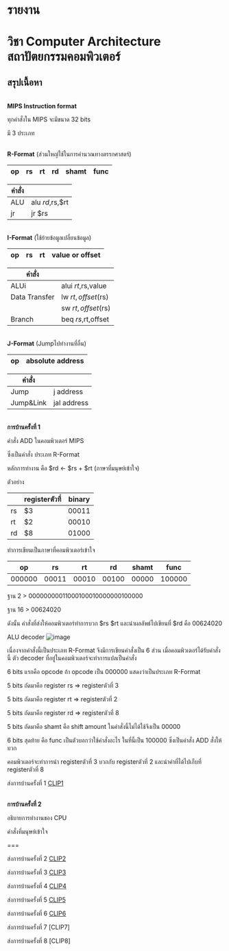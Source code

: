 # รายงาน
# วิชา Computer Architecture สถาปัตยกรรมคอมพิวเตอร์
## สรุปเนื้อหา
<br>**MIPS Instruction format**

ทุกคำสั่งใน MIPS จะมีขนาด 32 bits

มี 3 ประเภท

<br>**R-Format** (ส่วนใหญ่ใช้ในการคำนวณทางตรรกศาสตร์)

|op  | rs  |  rt | rd  | shamt  | func  |
----- | ----- | ----- | ----- | ----- | ----- |

|คำสั่ง |    |
----- | ----- |
|ALU  |   alu    $rd,$rs,$rt|
|jr   |   jr     $rs|

<br>**I-Format** (ใช้ย้ายข้อมูลเปลี่ยนข้อมูล)

|op  | rs  |  rt | value or offset |
----- | ----- | ----- | ----- | 

|คำสั่ง |    |
----- | ----- |
|ALUi      |  alui  $rt,$rs,value |
|Data  Transfer    |  lw    $rt,offset($rs) |
|                  |  sw    $rt,offset($rs) |
|Branch            |  beq   $rs,$rt,offset |

<br>**J-Format** (Jumpไปทำงานที่อื่น)

|op  | absolute address |
----- | ----- | 

|คำสั่ง |    |
----- | ----- |
|Jump      |  j   address|
|Jump&Link  | jal   address|

<br>**การบ้านครั้งที่ 1**

คำสั่ง ADD ในคอมพิวเตอร์ MIPS

ซึ่งเป็นคำสั่ง ประเภท R-Format 

หลักการทำงาน คือ $rd <- $rs + $rt (ภาษาที่มนุษย์เข้าใจ)

ตัวอย่าง

|     | registerตัวที่   | binary |
----- | ----- | ----- |
| rs | $3 | 00011 |
| rt | $2 | 00010 |
| rd | $8 | 01000 |

ทำการเขียนเป็นภาษาที่คอมพิวเตอร์เข้าใจ

|op  | rs  |  rt | rd  | shamt  | func  |
----- | ----- | ----- | ----- | ----- | ----- |
| 000000 | 00011 | 00010 | 00100 | 00000 | 100000 |

ฐาน 2 > 00000000011000100010000000100000

ฐาน 16 > 00624020

ดังนั้น คำสั่งที่ส่งให้คอมพิวเตอร์ทำการบวก $rs $rt และนำผลลัพธ์ไปเขียนที่ $rd คือ 00624020

ALU decoder 
![image](https://i.stack.imgur.com/QwYfS.gif)

เนื่องจากคำสั่งนี้เป็นประเภท R-Format จึงมีการเขียนคำสั่งเป็น 6 ส่วน
เมื่อคอมพิวเตอร์ได้รับคำสั่งนี้ ตัว decoder ที่อยู่ในคอมพิวเตอร์จะทำการแปลเป็นคำสั่ง 

6 bits แรกคือ opcode ถ้า opcode เป็น 000000 แสดงว่าเป็นประเภท R-Format

5 bits  ถัดมาคือ register rs => registerตัวที่ 3

5 bits  ถัดมาคือ register rt => registerตัวที่ 2

5 bits  ถัดมาคือ register rd => registerตัวที่ 8

5 bits  ถัดมาคือ shamt คือ shift amount ในคำสั่งนี้ไม่ได้ใช้จึงเป็น 00000

6 bits สุดท้าย คือ func เป็นตัวบอกว่าใช้คำสั่งอะไร ในที่นี้เป็น 100000 ซึ่งเป็นคำสั่ง ADD สั่งให้บวก

คอมพิวเตอร์จะทำการนำ registerตัวที่ 3 บวกกับ registerตัวที่ 2 และนำค่าที่ได้ไปเก็บที่ registerตัวที่ 8

ส่งการบ้านครั้งที่ 1
[CLIP1](https://youtu.be/IyKyMtiQF5Q)

<br>**การบ้านครั้งที่ 2**

อธิบายการทำงานของ CPU 

คำสั่งที่มนุษย์เข้าใจ

=== 

ส่งการบ้านครั้งที่ 2
[CLIP2](https://youtu.be/AhHoyF2xnng)

ส่งการบ้านครั้งที่ 3
[CLIP3](https://youtu.be/nflcyI8XoiA)

ส่งการบ้านครั้งที่ 4
[CLIP4](https://youtu.be/bEka1oMBni0)

ส่งการบ้านครั้งที่ 5
[CLIP5](https://youtu.be/tH1uvTTxsqw)

ส่งการบ้านครั้งที่ 6
[CLIP6](https://youtu.be/73PG4tqJF4I)

ส่งการบ้านครั้งที่ 7
[CLIP7]

ส่งการบ้านครั้งที่ 8
[CLIP8]






